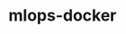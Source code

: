 # mlops-docker
<!-- Copy file to local docker cp container_name:/app.env ./file.env -->
<!-- run attaching file --env-file path_to_file -->
<!-- docker run -d -p 2000:8000 --env-file .env -v ./models:/app/models pappalaity/ml-apps:v3 -->

